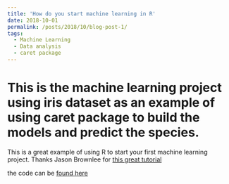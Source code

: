 ```yaml
---
title: 'How do you start machine learning in R'
date: 2018-10-01
permalink: /posts/2018/10/blog-post-1/
tags:
  - Machine Learning
  - Data analysis
  - caret package 
---
```



This is the machine learning project using iris dataset as an example of using caret package to build the models and predict the species. 
======



This is a great example of using R to start your first machine learning project. Thanks Jason Brownlee for [this great tutorial](https://machinelearningmastery.com/machine-learning-in-r-step-by-step/)

the code can be [found here](MachineLearning_projects/caret_1.Rmd)
       
